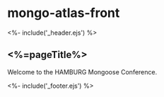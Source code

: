 # mongo-atlas-front


<%- include('_header.ejs') %>
<h2><%=pageTitle%></h2>
<p>Welcome to the HAMBURG Mongoose Conference.</p>
<!-- <p>Our conference features <%=presentations.length %> presentations</p> -->
<!-- <p>and <%=speakers.length %> speakers</p> -->
<%- include('_footer.ejs') %>
